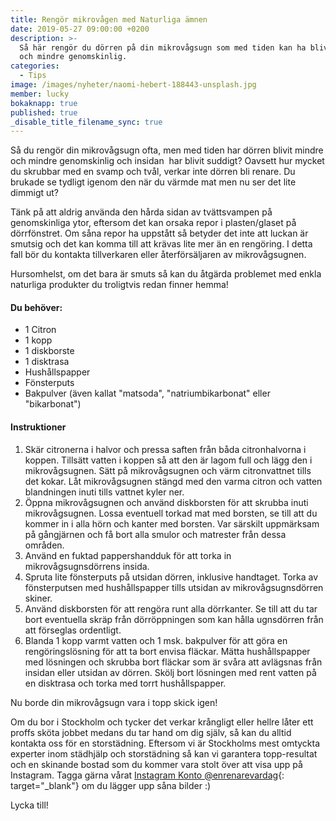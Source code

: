 ```yaml
---
title: Rengör mikrovågen med Naturliga ämnen
date: 2019-05-27 09:00:00 +0200
description: >-
  Så här rengör du dörren på din mikrovågsugn som med tiden kan ha blivit mindre
  och mindre genomskinlig.
categories:
  - Tips
image: /images/nyheter/naomi-hebert-188443-unsplash.jpg
member: lucky
bokaknapp: true
published: true
_disable_title_filename_sync: true
---
```


S&aring; du reng&ouml;r din mikrov&aring;gsugn ofta, men med tiden har d&ouml;rren blivit mindre och mindre genomskinlig och insidan&nbsp; har blivit suddigt? Oavsett hur mycket du skrubbar med en svamp och tv&aring;l, verkar inte d&ouml;rren bli renare. Du brukade se tydligt igenom den n&auml;r du v&auml;rmde mat men nu ser det lite dimmigt ut?

T&auml;nk p&aring; att aldrig anv&auml;nda den h&aring;rda sidan av tv&auml;ttsvampen p&aring; genomskinliga ytor, eftersom det kan orsaka repor i plasten/glaset p&aring; d&ouml;rrf&ouml;nstret. Om s&aring;na repor ha uppst&aring;tt s&aring; betyder det inte att luckan &auml;r smutsig och det kan komma till att kr&auml;vas lite mer &auml;n en reng&ouml;ring. I detta fall b&ouml;r du kontakta tillverkaren eller &aring;terf&ouml;rs&auml;ljaren av mikrov&aring;gsugnen.

Hursomhelst, om det bara &auml;r smuts s&aring; kan du &aring;tg&auml;rda problemet med enkla naturliga produkter du troligtvis redan finner hemma\!

#### Du beh&ouml;ver:

* 1 Citron
* 1 kopp
* 1 diskborste
* 1 disktrasa
* Hush&aring;llspapper
* F&ouml;nsterputs
* Bakpulver (&auml;ven kallat "matsoda", "natriumbikarbonat" eller "bikarbonat")

#### Instruktioner

1. Sk&auml;r citronerna i halvor och pressa saften fr&aring;n b&aring;da citronhalvorna i koppen. Tills&auml;tt vatten i koppen s&aring; att den &auml;r lagom full och l&auml;gg den i mikrov&aring;gsugnen. S&auml;tt p&aring; mikrov&aring;gsugnen och v&auml;rm citronvattnet tills det kokar. L&aring;t mikrov&aring;gsugnen st&auml;ngd med den varma citron och vatten blandningen inuti tills vattnet kyler ner.&nbsp;
2. &Ouml;ppna mikrov&aring;gsugnen och anv&auml;nd diskborsten f&ouml;r att skrubba inuti mikrov&aring;gsugnen. Lossa eventuell torkad mat med borsten, se till att du kommer in i alla h&ouml;rn och kanter med borsten. Var s&auml;rskilt uppm&auml;rksam p&aring; g&aring;ngj&auml;rnen och f&aring; bort alla smulor och matrester fr&aring;n dessa omr&aring;den.
3. Anv&auml;nd en fuktad pappershandduk f&ouml;r att torka in mikrov&aring;gsugnsd&ouml;rrens insida.
4. Spruta lite f&ouml;nsterputs p&aring; utsidan d&ouml;rren, inklusive handtaget. Torka av f&ouml;nsterputsen med hush&aring;llspapper tills utsidan av mikrov&aring;gsugnsd&ouml;rren skiner.
5. Anv&auml;nd diskborsten f&ouml;r att reng&ouml;ra runt alla d&ouml;rrkanter. Se till att du tar bort eventuella skr&auml;p fr&aring;n d&ouml;rr&ouml;ppningen som kan h&aring;lla ugnsd&ouml;rren fr&aring;n att f&ouml;rseglas ordentligt.
6. Blanda 1 kopp varmt vatten och 1 msk. bakpulver f&ouml;r att g&ouml;ra en reng&ouml;ringsl&ouml;sning f&ouml;r att ta bort envisa fl&auml;ckar. M&auml;tta hush&aring;llspapper med l&ouml;sningen och skrubba bort fl&auml;ckar som &auml;r sv&aring;ra att avl&auml;gsnas fr&aring;n insidan eller utsidan av d&ouml;rren. Sk&ouml;lj bort l&ouml;sningen med rent vatten p&aring; en disktrasa och torka med torrt hush&aring;llspapper.

Nu borde din mikrov&aring;gsugn vara i topp skick igen\!

Om du bor i Stockholm och tycker det verkar kr&aring;ngligt eller hellre l&aring;ter ett proffs sk&ouml;ta jobbet medans du tar hand om dig sj&auml;lv, s&aring; kan du alltid kontakta oss f&ouml;r en storst&auml;dning. Eftersom vi &auml;r Stockholms mest omtyckta experter inom st&auml;dhj&auml;lp och storst&auml;dning s&aring; kan vi garantera topp-resultat och en skinande bostad som du kommer vara stolt &ouml;ver att visa upp p&aring; Instagram. Tagga g&auml;rna v&aring;rat [Instagram Konto @enrenarevardag](https://www.instagram.com/enrenarevardag/){: target="_blank"} om du l&auml;gger upp s&aring;na bilder :)

Lycka till\!
